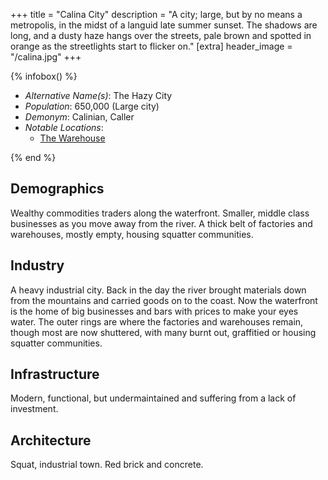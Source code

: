 +++
title = "Calina City"
description = "A city; large, but by no means a metropolis, in the midst of a languid late summer sunset. The shadows are long, and a dusty haze hangs over the streets, pale brown and spotted in orange as the streetlights start to flicker on."
[extra]
header_image = "/calina.jpg"
+++

{% infobox() %}

- _Alternative Name(s)_: The Hazy City
- _Population_: 650,000 (Large city)
- _Demonym_: Calinian, Caller
- _Notable Locations_:
  - [The Warehouse](./the-warehouse)

{% end %}

## Demographics

Wealthy commodities traders along the waterfront. Smaller, middle class businesses as you move away from the river. A thick belt of factories and warehouses, mostly empty, housing squatter communities.

## Industry

A heavy industrial city. Back in the day the river brought materials down from the mountains and carried goods on to the coast. Now the waterfront is the home of big businesses and bars with prices to make your eyes water. The outer rings are where the factories and warehouses remain, though most are now shuttered, with many burnt out, graffitied or housing squatter communities.

## Infrastructure

Modern, functional, but undermaintained and suffering from a lack of investment.

## Architecture

Squat, industrial town. Red brick and concrete.
